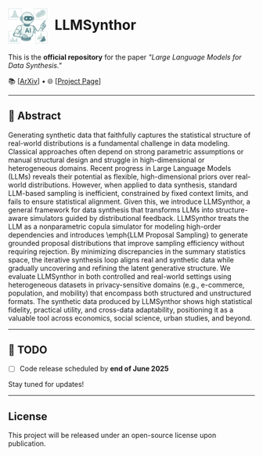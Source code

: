 # <img src="resources/icon.png" alt="LLMSynthor Icon" width="80" style="vertical-align: middle; margin-right: 8px;"/> LLMSynthor


This is the **official repository** for the paper _"Large Language Models for Data Synthesis."_  

📚 [[ArXiv](https://arxiv.org/abs/)] • 🌐 [[Project Page](https://yihongt.github.io/llmsynthor_web/)]

---

## 📝 Abstract

Generating synthetic data that faithfully captures the statistical structure of real-world distributions is a fundamental challenge in data modeling. Classical approaches often depend on strong parametric assumptions or manual structural design and struggle in high-dimensional or heterogeneous domains. Recent progress in Large Language Models (LLMs) reveals their potential as flexible, high-dimensional priors over real-world distributions. However, when applied to data synthesis, standard LLM-based sampling is inefficient, constrained by fixed context limits, and fails to ensure statistical alignment. Given this, we introduce LLMSynthor, a general framework for data synthesis that transforms LLMs into structure-aware simulators guided by distributional feedback. LLMSynthor treats the LLM as a nonparametric copula simulator for modeling high-order dependencies and introduces \emph{LLM Proposal Sampling} to generate grounded proposal distributions that improve sampling efficiency without requiring rejection. By minimizing discrepancies in the summary statistics space, the iterative synthesis loop aligns real and synthetic data while gradually uncovering and refining the latent generative structure.
We evaluate LLMSynthor in both controlled and real-world settings using heterogeneous datasets in privacy-sensitive domains (e.g., e-commerce, population, and mobility) that encompass both structured and unstructured formats. The synthetic data produced by LLMSynthor shows high statistical fidelity, practical utility, and cross-data adaptability, positioning it as a valuable tool across economics, social science, urban studies, and beyond. 


---

## 🚧 TODO

- [ ] Code release scheduled by **end of June 2025**

Stay tuned for updates!

---

## License

This project will be released under an open-source license upon publication.
